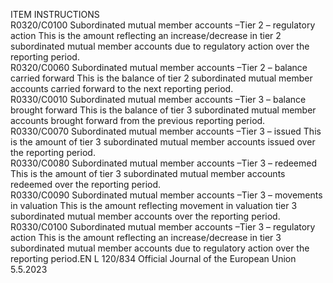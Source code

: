  
ITEM  INSTRUCTIONS  
R0320/C0100  Subordinated mutual member 
accounts –Tier 2 – regulatory 
action  This is the amount reflecting an increase/decrease in tier 2 subordinated mutual 
member accounts due to regulatory action over the reporting period.  
R0320/C0060  Subordinated mutual member 
accounts –Tier 2 – balance 
carried forward  This is the balance of tier 2 subordinated mutual member accounts carried 
forward to the next reporting period.  
R0330/C0010  Subordinated mutual member 
accounts –Tier 3 – balance 
brought forward  This is the balance of tier 3 subordinated mutual member accounts brought 
forward from the previous reporting period.  
R0330/C0070  Subordinated mutual member 
accounts –Tier 3 – issued  This is the amount of tier 3 subordinated mutual member accounts issued over 
the reporting period.  
R0330/C0080  Subordinated mutual member 
accounts –Tier 3 – redeemed  This is the amount of tier 3 subordinated mutual member accounts redeemed 
over the reporting period.  
R0330/C0090  Subordinated mutual member 
accounts –Tier 3 – movements 
in valuation  This is the amount reflecting movement in valuation tier 3 subordinated mutual 
member accounts over the reporting period.  
R0330/C0100  Subordinated mutual member 
accounts –Tier 3 – regulatory 
action  This is the amount reflecting an increase/decrease in tier 3 subordinated mutual 
member accounts due to regulatory action over the reporting period.EN  L 120/834 Official Journal of the European Union 5.5.2023